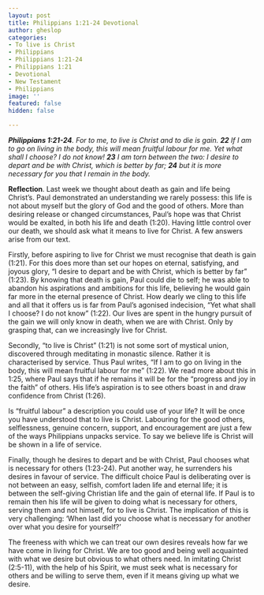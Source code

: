 ```yaml
---
layout: post
title: Philippians 1:21-24 Devotional
author: gheslop
categories:
- To live is Christ
- Philippians
- Philippians 1:21-24
- Philippians 1:21
- Devotional
- New Testament
- Philippians
image: ''
featured: false
hidden: false

---
```

**_Philippians 1:21-24_**_. For to me, to live is Christ and to die is gain. **22** If I am to go on living in the body, this will mean fruitful labour for me. Yet what shall I choose? I do not know! **23** I am torn between the two: I desire to depart and be with Christ, which is better by far; **24** but it is more necessary for you that I remain in the body._

**Reflection**. Last week we thought about death as gain and life being Christ’s. Paul demonstrated an understanding we rarely possess: this life is not about myself but the glory of God and the good of others. More than desiring release or changed circumstances, Paul’s hope was that Christ would be exalted, in both his life and death (1:20). Having little control over our death, we should ask what it means to live for Christ. A few answers arise from our text.

Firstly, before aspiring to live for Christ we must recognise that death is gain (1:21). For this does more than set our hopes on eternal, satisfying, and joyous glory, “I desire to depart and be with Christ, which is better by far” (1:23). By knowing that death is gain, Paul could die to self; he was able to abandon his aspirations and ambitions for this life, believing he would gain far more in the eternal presence of Christ. How dearly we cling to this life and all that it offers us is far from Paul’s agonised indecision, “Yet what shall I choose? I do not know” (1:22). Our lives are spent in the hungry pursuit of the gain we will only know in death, when we are with Christ. Only by grasping that, can we increasingly live for Christ.

Secondly, “to live is Christ” (1:21) is not some sort of mystical union, discovered through meditating in monastic silence. Rather it is characterised by service. Thus Paul writes, “If I am to go on living in the body, this will mean fruitful labour for me” (1:22). We read more about this in 1:25, where Paul says that if he remains it will be for the “progress and joy in the faith” of others. His life’s aspiration is to see others boast in and draw confidence from Christ (1:26).

Is “fruitful labour” a description you could use of your life? It will be once you have understood that to live is Christ. Labouring for the good others, selflessness, genuine concern, support, and encouragement are just a few of the ways Philippians unpacks service. To say we believe life is Christ will be shown in a life of service.

Finally, though he desires to depart and be with Christ, Paul chooses what is necessary for others (1:23-24). Put another way, he surrenders his desires in favour of service. The difficult choice Paul is deliberating over is not between an easy, selfish, comfort laden life and eternal life; it is between the self-giving Christian life and the gain of eternal life. If Paul is to remain then his life will be given to doing what is necessary for others, serving them and not himself, for to live is Christ. The implication of this is very challenging: ‘When last did you choose what is necessary for another over what you desire for yourself?’

The freeness with which we can treat our own desires reveals how far we have come in living for Christ. We are too good and being well acquainted with what we desire but obvious to what others need. In imitating Christ (2:5-11), with the help of his Spirit, we must seek what is necessary for others and be willing to serve them, even if it means giving up what we desire.